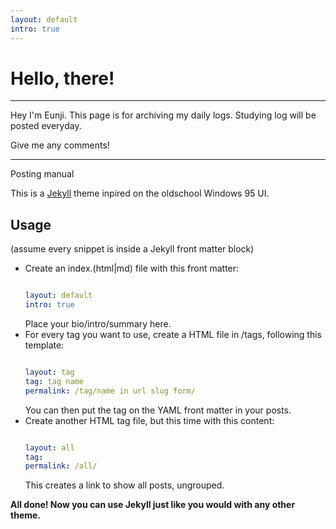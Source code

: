 ```yaml
---
layout: default
intro: true
---
```

# Hello, there!
---
Hey I'm Eunji.
This page is for archiving my daily logs.
Studying log will be posted everyday.

Give me any comments!

------------------------------------------------------
Posting manual

This is a [Jekyll](https://jekyllrb.com/) theme inpired on the oldschool Windows 95 UI.

## Usage
(assume every snippet is inside a Jekyll front matter block)
* Create an index.(html|md) file with this front matter:
   ```yaml
   
   layout: default
   intro: true
   
   ```
   Place your bio/intro/summary here.
* For every tag you want to use, create a HTML file in /tags, following this template:
   ```yaml
   
   layout: tag
   tag: tag name
   permalink: /tag/name in url slug form/
   
   ```
   You can then put the tag on the YAML front matter in your posts.
* Create another HTML tag file, but this time with this content:
   ```yaml
   
   layout: all
   tag: 
   permalink: /all/
   
   ```
   This creates a link to show all posts, ungrouped.
   
**All done! Now you can use Jekyll just like you would with any other theme.**
